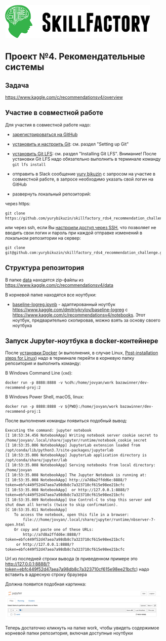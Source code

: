 ![Title PNG "Skill Factory"](/assets/skillfactory_logo.png)
# Проект №4. Рекомендательные системы

## Задача

https://www.kaggle.com/c/recommendationsv4/overview

## Участие в совместной работе

Для участия в совместной работе надо:

- [зарегистрироваться на GitHub](https://github.com/join)
- [установить и настроить Git](https://docs.github.com/en/github/getting-started-with-github/set-up-git): см. раздел "Setting up Git"
- [установить Git LFS](https://www.git-tower.com/learn/git/ebook/en/command-line/advanced-topics/git-lfs): см. раздел "Installing Git LFS". Внимание! После установки Git LFS надо обязательно выполнить в терминале команду `git lfs install`
- отправить в Slack сообщение [yury bikuzin](https://sfdatasciencecourse.slack.com/team/U016P0Y3CP7) с запросом на yчастие в совместной работе, в запросе необходимо указать свой логин на GitHub

- развернуть локальный репозиторий: 

через https:

```
git clone https://github.com/yurybikuzin/skillfactory_rds4_recommendation_challenge.git
```

или через ssh, если Вы [настроили доступ через SSH](https://docs.github.com/en/github/authenticating-to-github/connecting-to-github-with-ssh), что позволяет не вводить свои логин и пароль при каждой отправке изменений в локальном репозитории на сервер:

```
git clone git@github.com:yurybikuzin/skillfactory_rds4_recommendation_challenge.git
```

## Структура репозитория

В папке [data](data) находятся zip-файлы из https://www.kaggle.com/c/recommendationsv4/data

В корневой папке находятся все ноутбуки:

- [baseline-logreg.ipynb](baseline-logreg.ipynb) - адаптированный ноутбук https://www.kaggle.com/dmitriykrylov/baseline-logreg с https://www.kaggle.com/c/recommendationsv4/notebooks. Этот ноутбук, предварительно скопировав, можно взять за основу своего ноутбука

## Запуск Jupyter-ноутбука в docker-контейнере

После [установки Docker](https://docs.docker.com/engine/install/) (и выполнения, в случае Linux, [Post-installation steps for Linux](https://docs.docker.com/engine/install/linux-postinstall/)) надо в терминале перейти в корневую папку репозитория и выполнить команду:

В Windows Command Line (`cmd`):

```
docker run -p 8888:8888 -v %cd%:/home/jovyan/work bazawinner/dev-recommend-proj:2
```

В Windows Power Shell, macOS, linux:

```
docker run -p 8888:8888 -v ${PWD}:/home/jovyan/work bazawinner/dev-recommend-proj:1
```

После выполнения команды появиться подобный вывод:

```
Executing the command: jupyter notebook
[I 10:53:34.456 NotebookApp] Writing notebook server cookie secret to /home/jovyan/.local/share/jupyter/runtime/notebook_cookie_secret
[I 10:53:35.006 NotebookApp] JupyterLab extension loaded from /opt/conda/lib/python3.7/site-packages/jupyterlab
[I 10:53:35.006 NotebookApp] JupyterLab application directory is /opt/conda/share/jupyter/lab
[I 10:53:35.008 NotebookApp] Serving notebooks from local directory: /home/jovyan
[I 10:53:35.008 NotebookApp] The Jupyter Notebook is running at:
[I 10:53:35.008 NotebookApp] http://a7d8a2ffdd6e:8888/?token=ebfc449f52d47aea7a98db8c7a323710cf615e98ee21bcfc
[I 10:53:35.008 NotebookApp]  or http://127.0.0.1:8888/?token=ebfc449f52d47aea7a98db8c7a323710cf615e98ee21bcfc
[I 10:53:35.009 NotebookApp] Use Control-C to stop this server and shut down all kernels (twice to skip confirmation).
[C 10:53:35.011 NotebookApp] 
    To access the notebook, open this file in a browser:
        file:///home/jovyan/.local/share/jupyter/runtime/nbserver-7-open.html
    Or copy and paste one of these URLs:
        http://a7d8a2ffdd6e:8888/?token=ebfc449f52d47aea7a98db8c7a323710cf615e98ee21bcfc
     or http://127.0.0.1:8888/?token=ebfc449f52d47aea7a98db8c7a323710cf615e98ee21bcfc
 ```

Url из последней строки вывода (в приведенном примере это http://127.0.0.1:8888/?token=ebfc449f52d47aea7a98db8c7a323710cf615e98ee21bcfc) надо вставить в адресную строку браузера

Должна появится подобная картинка:

![Изображение Jupyter-ноутбука](assets/jupyter-notebook.png "Изображение Jupyter-ноутбука")

Теперь достаточно кликнуть на папке work, чтобы увидеть содержимое корневой папки репозитория, включая доступные ноутбуки



